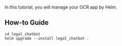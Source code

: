 In this tutorial, you will manage your OCR app by Helm.

## How-to Guide
```shell
cd legal_chatbot
helm upgrade --install legal_chatbot .
```

